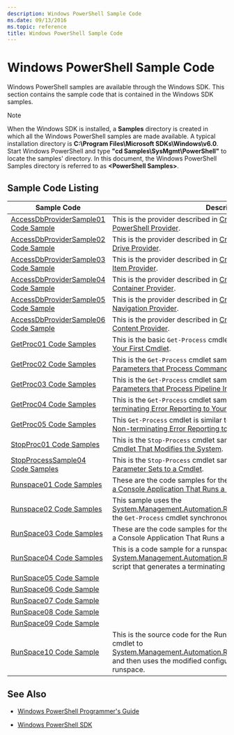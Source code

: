 ```yaml
---
description: Windows PowerShell Sample Code
ms.date: 09/13/2016
ms.topic: reference
title: Windows PowerShell Sample Code
---
```

# Windows PowerShell Sample Code

Windows PowerShell samples are available through the Windows SDK. This section contains the sample
code that is contained in the Windows SDK samples.

> [!NOTE]
> When the Windows SDK is installed, a **Samples** directory is created in which all the Windows
> PowerShell samples are made available. A typical installation directory is **C:\Program
> Files\Microsoft SDKs\Windows\v6.0**. Start Windows PowerShell and type **"cd
> Samples\SysMgmt\PowerShell"** to locate the samples' directory. In this document, the Windows
> PowerShell Samples directory is referred to as **&lt;PowerShell Samples&gt;**.

## Sample Code Listing

|                                    Sample Code                                    |                                                                                                                                           Description                                                                                                                                           |
| --------------------------------------------------------------------------------- | ----------------------------------------------------------------------------------------------------------------------------------------------------------------------------------------------------------------------------------------------------------------------------------------------- |
| [AccessDbProviderSample01 Code Sample](./accessdbprovidersample01-code-sample.md) | This is the provider described in [Creating a Basic Windows PowerShell Provider](./creating-a-basic-windows-powershell-provider.md).                                                                                                                                                            |
| [AccessDbProviderSample02 Code Sample](./accessdbprovidersample02-code-sample.md) | This is the provider described in [Creating a Windows PowerShell Drive Provider](./creating-a-windows-powershell-drive-provider.md).                                                                                                                                                            |
| [AccessDbProviderSample03 Code Sample](./accessdbprovidersample03-code-sample.md) | This is the provider described in [Creating a Windows PowerShell Item Provider](./creating-a-windows-powershell-item-provider.md).                                                                                                                                                              |
| [AccessDbProviderSample04 Code Sample](./accessdbprovidersample04-code-sample.md) | This is the provider described in [Creating a Windows PowerShell Container Provider](./creating-a-windows-powershell-container-provider.md).                                                                                                                                                    |
| [AccessDbProviderSample05 Code Sample](./accessdbprovidersample05-code-sample.md) | This is the provider described in [Creating a Windows PowerShell Navigation Provider](./creating-a-windows-powershell-navigation-provider.md).                                                                                                                                                  |
| [AccessDbProviderSample06 Code Sample](./accessdbprovidersample06-code-sample.md) | This is the provider described in [Creating a Windows PowerShell Content Provider](./creating-a-windows-powershell-content-provider.md).                                                                                                                                                        |
| [GetProc01 Code Samples](./getproc01-code-samples.md)                             | This is the basic `Get-Process` cmdlet sample described in [Creating Your First Cmdlet](../cmdlet/creating-a-cmdlet-without-parameters.md).                                                                                                                                                     |
| [GetProc02 Code Samples](./getproc02-code-samples.md)                             | This is the `Get-Process` cmdlet sample described in [Adding Parameters that Process Command-Line Input](../cmdlet/adding-parameters-that-process-command-line-input.md).                                                                                                                       |
| [GetProc03 Code Samples](./getproc03-code-samples.md)                             | This is the `Get-Process` cmdlet sample described in [Adding Parameters that Process Pipeline Input](../cmdlet/adding-parameters-that-process-pipeline-input.md).                                                                                                                               |
| [GetProc04 Code Samples](./getproc04-code-samples.md)                             | This is the `Get-Process` cmdlet sample described in [Adding Non-terminating Error Reporting to Your Cmdlet](../cmdlet/adding-non-terminating-error-reporting-to-your-cmdlet.md).                                                                                                               |
| [GetProc05 Code Samples](./getproc05-code-samples.md)                             | This `Get-Process` cmdlet is similar to the cmdlet described in [Adding Non-terminating Error Reporting to Your Cmdlet](../cmdlet/adding-non-terminating-error-reporting-to-your-cmdlet.md).                                                                                                    |
| [StopProc01 Code Samples](./stopproc01-code-samples.md)                           | This is the `Stop-Process` cmdlet sample described in [Creating a Cmdlet That Modifies the System](../cmdlet/creating-a-cmdlet-that-modifies-the-system.md).                                                                                                                                    |
| [StopProcessSample04 Code Samples](./stopprocesssample04-code-samples.md)         | This is the `Stop-Process` cmdlet sample described in [Adding Parameter Sets to a Cmdlet](../cmdlet/adding-parameter-sets-to-a-cmdlet.md).                                                                                                                                                      |
| [Runspace01 Code Samples](./runspace01-code-samples.md)                           | These are the code samples for the runspace described in [Creating a Console Application That Runs a Specified Command](/dotnet/csharp/programming-guide/inside-a-program/hello-world-your-first-program).                                                                                      |
| [Runspace02 Code Samples](./runspace02-code-samples.md)                           | This sample uses the [System.Management.Automation.RunspaceInvoke](/dotnet/api/System.Management.Automation.RunspaceInvoke) class to execute the `Get-Process` cmdlet synchronously.                                                                                                            |
| [RunSpace03 Code Samples](./runspace03-code-samples.md)                           | These are the code samples for the runspace described in "Creating a Console Application That Runs a Specified Script".                                                                                                                                                                         |
| [RunSpace04 Code Samples](./runspace04-code-samples.md)                           | This is a code sample for a runspace that uses the [System.Management.Automation.RunspaceInvoke](/dotnet/api/System.Management.Automation.RunspaceInvoke) class to execute a script that generates a terminating error.                                                                         |
| [RunSpace05 Code Sample](./runspace05-code-sample.md)                             |   |
| [RunSpace06 Code Sample](./runspace06-code-sample.md)                             |   |
| [RunSpace07 Code Sample](./runspace07-code-sample.md)                             |   |
| [RunSpace08 Code Sample](./runspace08-code-sample.md)                             |   |
| [RunSpace09 Code Sample](./runspace09-code-sample.md)                             |   |
| [RunSpace10 Code Sample](./runspace10-code-sample.md)                             | This is the source code for the Runspace10 sample, which adds a cmdlet to [System.Management.Automation.Runspaces.RunspaceConfiguration](/dotnet/api/System.Management.Automation.Runspaces.RunspaceConfiguration) and then uses the modified configuration information to create the runspace. |

## See Also

- [Windows PowerShell Programmer's Guide](./windows-powershell-programmer-s-guide.md)

- [Windows PowerShell SDK](../windows-powershell-reference.md)
